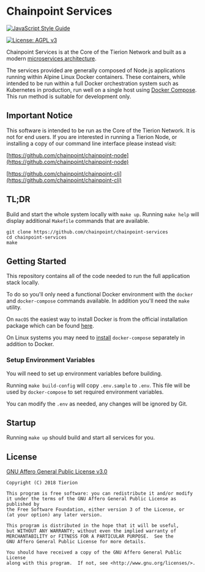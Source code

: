 # Chainpoint Services

[![JavaScript Style Guide](https://cdn.rawgit.com/feross/standard/master/badge.svg)](https://github.com/feross/standard)

[![License: AGPL v3](https://img.shields.io/badge/License-AGPL%20v3-blue.svg)](https://www.gnu.org/licenses/agpl-3.0)

Chainpoint Services is at the Core of the Tierion Network and
built as a modern [microservices architecture](https://martinfowler.com/articles/microservices.html).

The services provided are generally composed of Node.js applications
running within Alpine Linux Docker containers. These containers,
while intended to be run within a full Docker orchestration
system such as Kubernetes in production, run well on a single host
using [Docker Compose](https://docs.docker.com/compose/overview/).
This run method is suitable for development only.

## Important Notice

This software is intended to be run as the Core of the Tierion Network. It is not for end users. If you are interested in running a Tierion Node, or installing a copy of our command line interface please instead visit:

[https://github.com/chainpoint/chainpoint-node](https://github.com/chainpoint/chainpoint-node)

[https://github.com/chainpoint/chainpoint-cli](https://github.com/chainpoint/chainpoint-cli)


## TL;DR

Build and start the whole system locally with `make up`. Running `make help`
will display additional `Makefile` commands that are available.

```
git clone https://github.com/chainpoint/chainpoint-services
cd chainpoint-services
make
```

## Getting Started

This repository contains all of the code needed to
run the full application stack locally.

To do so you'll only need a functional Docker environment with the `docker`
and `docker-compose` commands available. In addition you'll need the `make`
utility.

On `macOS` the easiest way to install Docker is from the official
installation package which can be found [here](https://www.docker.com/docker-mac).

On Linux systems you may need to [install](https://docs.docker.com/compose/install/) `docker-compose`
separately in addition to Docker.

### Setup Environment Variables

You will need to set up environment variables before building.

Running `make build-config` will copy `.env.sample` to `.env`. This file will be used by `docker-compose` to set required environment variables.

You can modify the `.env` as needed, any changes will be ignored by Git.

## Startup

Running `make up` should build and start all services for you.

## License

[GNU Affero General Public License v3.0](http://www.gnu.org/licenses/agpl-3.0.txt)

```
Copyright (C) 2018 Tierion

This program is free software: you can redistribute it and/or modify
it under the terms of the GNU Affero General Public License as published by
the Free Software Foundation, either version 3 of the License, or
(at your option) any later version.

This program is distributed in the hope that it will be useful,
but WITHOUT ANY WARRANTY; without even the implied warranty of
MERCHANTABILITY or FITNESS FOR A PARTICULAR PURPOSE.  See the
GNU Affero General Public License for more details.

You should have received a copy of the GNU Affero General Public License
along with this program.  If not, see <http://www.gnu.org/licenses/>.
```
